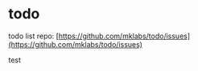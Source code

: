 # todo

todo list repo: [https://github.com/mklabs/todo/issues](https://github.com/mklabs/todo/issues)

test

